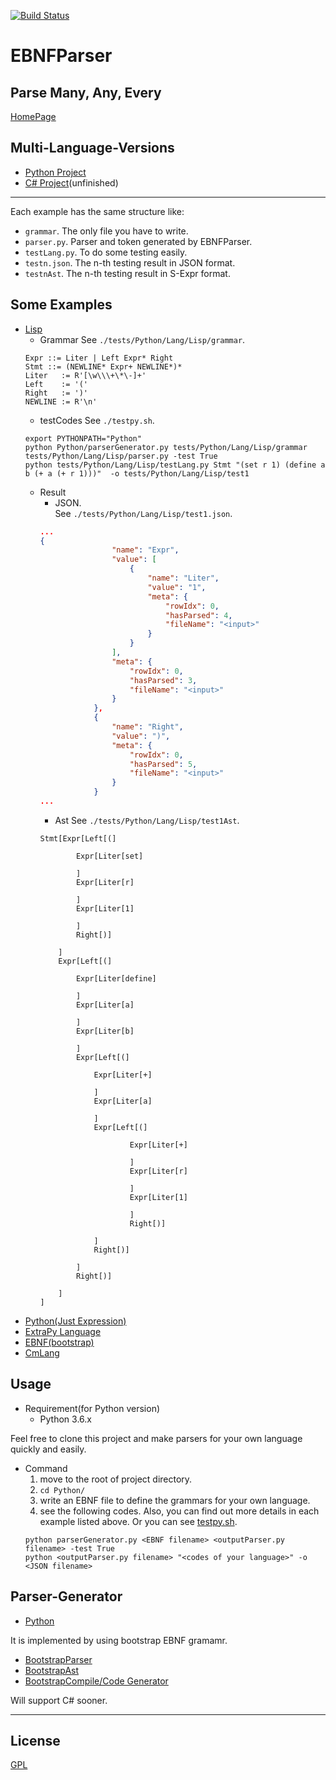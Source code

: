 [![Build Status](https://travis-ci.org/thautwarm/EBNFParser.svg?branch=master)](https://travis-ci.org/thautwarm/EBNFParser)

# EBNFParser
Parse Many, Any, Every
---------
[HomePage](https://github.com/thautwarm/EBNFParser)

## Multi-Language-Versions
- [Python Project](./Python)  
- [C# Project](./CSharp)(unfinished)
--------------------


Each example has the same structure like:  
- `grammar`. The only file you have to write.
- `parser.py`. Parser and token generated by EBNFParser.
- `testLang.py`. To do some testing easily.
- `testn.json`. The n-th testing result in JSON format.
- `testnAst`. The n-th testing result in S-Expr format.

## Some Examples

- [Lisp](./tests/Python/Lang/Lisp)
    - Grammar
    See `./tests/Python/Lang/Lisp/grammar`.
    ```
    Expr ::= Liter | Left Expr* Right
    Stmt ::= (NEWLINE* Expr+ NEWLINE*)*
    Liter   := R'[\w\\\+\*\-]+'
    Left    := '('
    Right   := ')'
    NEWLINE := R'\n'
    ```
    - testCodes
    See `./testpy.sh`.
    ```
    export PYTHONPATH="Python"
    python Python/parserGenerator.py tests/Python/Lang/Lisp/grammar tests/Python/Lang/Lisp/parser.py -test True
    python tests/Python/Lang/Lisp/testLang.py Stmt "(set r 1) (define a b (+ a (+ r 1)))"  -o tests/Python/Lang/Lisp/test1
    ```
    - Result
        - JSON.   
        See `./tests/Python/Lang/Lisp/test1.json`.
        ```json
        ...
        {
                        "name": "Expr",
                        "value": [
                            {
                                "name": "Liter",
                                "value": "1",
                                "meta": {
                                    "rowIdx": 0,
                                    "hasParsed": 4,
                                    "fileName": "<input>"
                                }
                            }
                        ],
                        "meta": {
                            "rowIdx": 0,
                            "hasParsed": 3,
                            "fileName": "<input>"
                        }
                    },
                    {
                        "name": "Right",
                        "value": ")",
                        "meta": {
                            "rowIdx": 0,
                            "hasParsed": 5,
                            "fileName": "<input>"
                        }
                    }
        ...
        ```
        - Ast
        See `./tests/Python/Lang/Lisp/test1Ast`.
        ```
        Stmt[Expr[Left[(]
                
                Expr[Liter[set]
                    
                ]
                Expr[Liter[r]
                    
                ]
                Expr[Liter[1]
                    
                ]
                Right[)]
                
            ]
            Expr[Left[(]
                
                Expr[Liter[define]
                    
                ]
                Expr[Liter[a]
                    
                ]
                Expr[Liter[b]
                    
                ]
                Expr[Left[(]
                    
                    Expr[Liter[+]
                            
                    ]
                    Expr[Liter[a]
                            
                    ]
                    Expr[Left[(]
                            
                            Expr[Liter[+]
                                
                            ]
                            Expr[Liter[r]
                                
                            ]
                            Expr[Liter[1]
                                
                            ]
                            Right[)]
                            
                    ]
                    Right[)]
                    
                ]
                Right[)]
                
            ]
        ]
        ```
- [Python(Just Expression)](./tests/Python/Lang/Python)
- [ExtraPy Language](./tests/Python/Lang/Expy)
- [EBNF(bootstrap)](./tests/Python/Lang/EBNF)
- [CmLang](./tests/Python/Lang/Cm)

## Usage
- Requirement(for Python version)
    - Python 3.6.x

Feel free to clone this project and make parsers for your own language quickly and easily.
- Command
    1. move to the root of project directory.
    2. `cd Python/`
    3. write an EBNF file to define the grammars for your own language.
    4. see the following codes. Also, you can find out more details in each example listed above. Or you can see [testpy.sh](./testpy.sh).
    ```shell
    python parserGenerator.py <EBNF filename> <outputParser.py filename> -test True
    python <outputParser.py filename> "<codes of your language>" -o <JSON filename>
    ```

## Parser-Generator
- [Python](./Python/Misakawa)

It is implemented by using bootstrap EBNF gramamr.  
- [BootstrapParser](./Python/Misakawa/Bootstrap/Parser.py)
- [BootstrapAst](./Python/Misakawa/Bootstrap/Ast.py)
- [BootstrapCompile/Code Generator](./Python/Misakawa/Bootstrap/Compile.py)

Will support C# sooner.

-----------------------



## License  
[GPL](./LICENSE)






